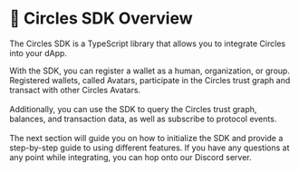 # 🔎 Circles SDK Overview

The Circles SDK is a TypeScript library that allows you to integrate Circles into your dApp.&#x20;

With the SDK, you can register a wallet as a human, organization, or group. Registered wallets, called Avatars, participate in the Circles trust graph and transact with other Circles Avatars.\
\
Additionally, you can use the SDK to query the Circles trust graph, balances, and transaction data, as well as subscribe to protocol events.\
\
The next section will guide you on how to initialize the SDK and provide a step-by-step guide to using different features. If you have any questions at any point while integrating, you can hop onto our Discord server.
